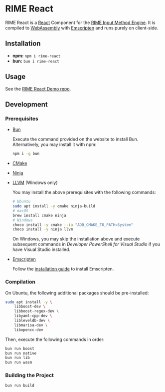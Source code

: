# RIME React

RIME React is a [React](https://reactjs.org) Component for the [RIME Input Method Engine](https://rime.im). It is compiled to [WebAssembly](https://webassembly.org) with [Emscripten](https://emscripten.org) and runs purely on client-side.

## Installation

- **npm:** `npm i rime-react`
- **bun:** `bun i rime-react`

## Usage

See the [RIME React Demo repo](https://github.com/CanCLID/rime-react-demo).

## Development

### Prerequisites

- [Bun](https://bun.sh)

  Execute the command provided on the website to install Bun. Alternatively, you may install it with npm:

  ```sh
  npm i -g bun
  ```

- [CMake](https://cmake.org)
- [Ninja](https://ninja-build.org)
- [LLVM](https://llvm.org) (Windows only)

  You may install the above prerequisites with the following commands:

  ```sh
  # Ubuntu
  sudo apt install -y cmake ninja-build
  # macOS
  brew install cmake ninja
  # Windows
  choco install -y cmake --ia "ADD_CMAKE_TO_PATH=System"
  choco install -y ninja llvm
  ```

  On Windows, you may skip the installation above and execute subsequent commands in _Developer PowerShell for Visual Studio_ if you have Visual Studio installed.

- [Emscripten](https://emscripten.org)

  Follow the [installation guide](https://emscripten.org/docs/getting_started/downloads.html) to install Emscripten.

### Compilation

On Ubuntu, the following additional packages should be pre-installed:

```sh
sudo apt install -y \
    libboost-dev \
    libboost-regex-dev \
    libyaml-cpp-dev \
    libleveldb-dev \
    libmarisa-dev \
    libopencc-dev
```

Then, execute the following commands in order:

```sh
bun run boost
bun run native
bun run lib
bun run wasm
```

### Building the Project

```sh
bun run build
```
